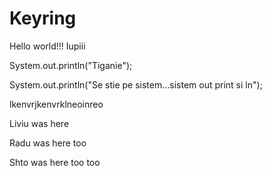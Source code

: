 Keyring
=======

Hello world!!!
Iupiii

System.out.println("Tiganie");

System.out.println("Se stie pe sistem...sistem out print si ln");

lkenvrjkenvrklneoinreo

Liviu was here

Radu was here too

Shto was here too too